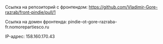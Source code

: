 Ссылка на репозиторий с фронтендом: https://github.com/Vladimir-Gore-razrab/front-pindie/pull/1

Ссылка на домен фронтенда: pindie-ot-gore-razraba-fr.nomorepartiesco.ru

IP-адрес: 158.160.170.43